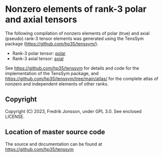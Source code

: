 # Nonzero elements of rank-3 polar and axial tensors

The following compilation of nonzero elements of polar (true) and axial (pseudo) rank-3 tensor elements was generated using the TensSym package (https://github.com/hp35/tenssym/).
- Rank-3 polar tensor: [polar](polar)
- Rank-3 axial tensor: [axial](axial)

See https://github.com/hp35/tenssym for details and code for the implementation of the TensSym package, and https://github.com/hp35/tenssym/tree/main/atlas/ for the complete atlas of nonzero and independent elements of other ranks.

## Copyright
Copyright (C) 2023, Fredrik Jonsson, under GPL 3.0. See enclosed LICENSE.

## Location of master source code
The source and documentation can be found at https://github.com/hp35/tenssym
